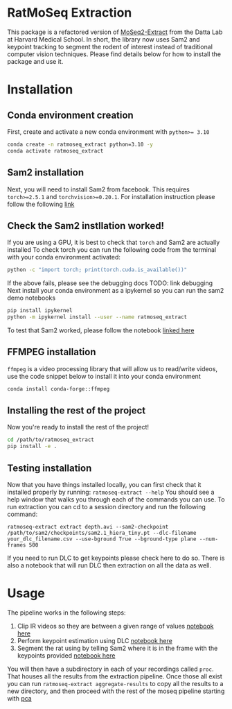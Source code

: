 
# RatMoSeq Extraction

This package is a refactored version of [MoSeq2-Extract](https://github.com/dattalab/moseq2-extract.git) from the Datta Lab at Harvard Medical School. In short, the library now uses Sam2 and keypoint tracking to segment the rodent of interest instead of traditional computer vision techniques. Please find details below for how to install the package and use it. 

# Installation 
## Conda environment creation
First, create and activate a new conda environment with `python>= 3.10`
```bash
conda create -n ratmoseq_extract python=3.10 -y
conda activate ratmoseq_extract
```
## Sam2 installation
Next, you will need to install Sam2 from facebook. This requires `torch>=2.5.1` and `torchvision>=0.20.1`. For installation instruction please follow the following [link](https://github.com/facebookresearch/sam2/tree/main?tab=readme-ov-file#installation)
## Check the Sam2 instllation worked!
If you are using a GPU, it is best to check that `torch` and Sam2 are actually installed
To check torch you can run the following code from the terminal with your conda environment activated:
```bash
python -c "import torch; print(torch.cuda.is_available())"
```
If the above fails, please see the debugging docs TODO: link debugging
Next install your conda environment as a ipykernel so you can run the sam2 demo notebooks
```bash
pip install ipykernel
python -m ipykernel install --user --name ratmoseq_extract
```
To test that Sam2 worked, please follow the notebook [linked here](https://github.com/facebookresearch/sam2/blob/main/notebooks/image_predictor_example.ipynb)
## FFMPEG installation
`ffmpeg` is a video processing library that will allow us to read/write videos, use the code snippet below to install it into your conda environment
```bash
conda install conda-forge::ffmpeg
```
## Installing the rest of the project
Now you're ready to install the rest of the project!
```bash
cd /path/to/ratmoseq_extract
pip install -e .
```
## Testing installation
Now that you have things installed locally, you can first check that it installed properly by running: `ratmoseq-extract --help`
You should see a help window that walks you through each of the commands you can use. 
To run extraction you can cd to a session directory and run the following command:
```
ratmoseq-extract extract depth.avi --sam2-checkpoint /path/to/sam2/checkpoints/sam2.1_hiera_tiny.pt --dlc-filename your_dlc_filename.csv --use-bground True --bground-type plane --num-frames 500
```
If you need to run DLC to get keypoints please check here to do so. There is also a notebook that will run DLC then extraction on all the data as well. 

# Usage
The pipeline works in the following steps:
1. Clip IR videos so they are between a given range of values [notebook here](TODO)
2. Perform keypoint estimation using DLC [notebook here](https://github.com/jackransomlovell/ratmoseq_extract/blob/main/notebooks/infer%20keypoints.ipynb)
3. Segment the rat using by telling Sam2 where it is in the frame with the keypoints provided [notebook here](https://github.com/jackransomlovell/ratmoseq_extract/blob/main/notebooks/extract%20all%20sessions.ipynb)

You will then have a subdirectory in each of your recordings called `proc`. That houses all the results from the extraction pipeline. Once those all exist you can run `ratmoseq-extract aggregate-results` to copy all the results to a new directory, and then proceed with the rest of the moseq pipeline starting with [pca](https://github.com/dattalab/moseq2-app/wiki/Command-Line-Interface-for-Extraction-and-Modeling#pca)

